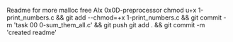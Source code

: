 Readme for more malloc free Alx 0x0D-preprocessor
chmod u+x 1-print_numbers.c && git add --chmod=+x 1-print_numbers.c && git commit -m 'task 00 0-sum_them_all.c' && git push
git add . && git commit -m 'created readme'